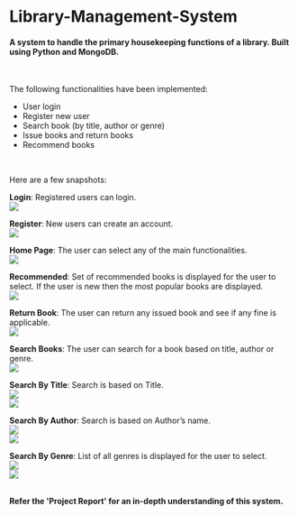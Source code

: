 # Library-Management-System
#### A system to handle the primary housekeeping functions of a library. Built using Python and MongoDB.
<br/>

The following functionalities have been implemented:
- User login
- Register new user
- Search book (by title, author or genre)
- Issue books and return books
- Recommend books
<br/>

Here are a few snapshots:  

**Login**: Registered users can login.  
![](images/login.png)  

**Register**: New users can create an account.  
![](images/register.png)  

**Home Page**: The user can select any of the main functionalities.  
![](images/home.png)  

**Recommended**: Set of recommended books is displayed for the user to select. If the user is new then the most popular books are displayed.  
![](images/recommend.png)  

**Return Book**: The user can return any issued book and see if any fine is applicable.  
![](images/return.png)  

**Search Books**: The user can search for a book based on title, author or genre.  
![](images/search-menu.png)  

**Search By Title**: Search is based on Title.  
![](images/search-title-1.png)  
![](images/search-title-2.png)  

**Search By Author**: Search is based on Author’s name.  
![](images/search-author-1.png)  
![](images/search-author-2.png)  

**Search By Genre**: List of all genres is displayed for the user to select.  
![](images/search-genre-1.png)  
![](images/search-genre-2.png)  
<br/>

**Refer the 'Project Report' for an in-depth understanding of this system.**
